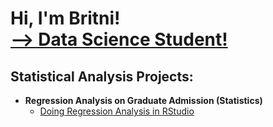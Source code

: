 <h1>Hi, I'm Britni! <br/><a href="https://www.linkedin.com/in/britnibarcelo"> --> Data Science Student!</a>

<h2>Statistical Analysis Projects:</h2>

- <b>Regression Analysis on Graduate Admission (Statistics)</b>
  - [Doing Regression Analysis in RStudio]("https://github.com/brit-dotcom/Regression_Analysis")
